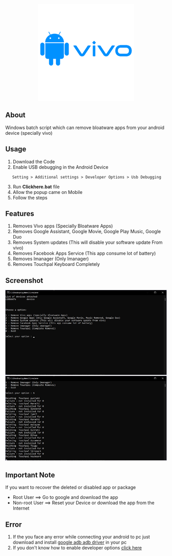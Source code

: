 
<div align="center">
  <img src="/Images/img3.svg" width="300px" />
</div>

## About
<p>Windows batch script which can remove bloatware apps from your android device (specially vivo)<p>

## Usage

1. Download the Code
2. Enable USB debugging in the Android Device 
```
   Setting > Additional settings > Developer Options > Usb Debugging
```
3. Run **Clickhere.bat** file
4. Allow the popup came on Mobile
5. Follow the steps

## Features

1. Removes Vivo apps (Specially Bloatware Apps)
2. Removes Google Assistant, Google Movie, Google Play Music, Google Duo 
3. Removes System updates (This will disable your software update From vivo)
4. Removes Facebook Apps Service (This app consume lot of battery)
5. Removes Imanager (Only Imanager)
6. Removes Touchpal Keyboard Completely

## Screenshot
  <img src="/Images/img1.jpg" width="auto"/>
  <img src="/Images/img2.jpg" width="auto"/>

  
## Important Note

If you want to recover the deleted or disabled app or package

- Root User ==> Go to google and download the app
- Non-root User ==> Reset your Device or download the app from the Internet


## Error

1. If the you face any error while connecting your android to pc just download and install [google adb adb driver](https://developer.android.com/studio/run/win-usb) in your pc
2. If you don't know how to enable developer options [click here](https://www.vivo.com/in/support/questionByTitle?title=How%20to%20enable%20Developer%20options?)

